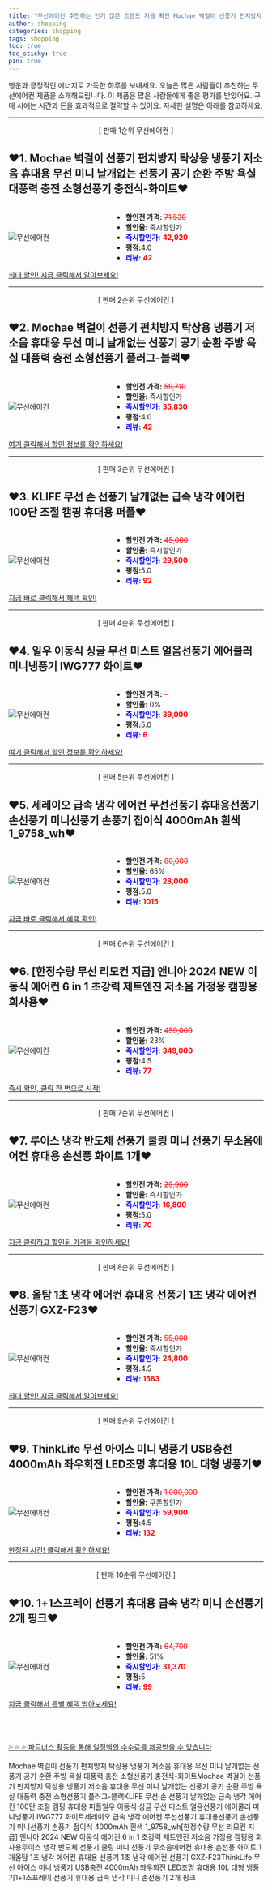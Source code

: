 ```yaml
---
title: "무선에어컨 추천하는 인기 많은 트렌드 지금 확인 Mochae 벽걸이 선풍기 펀치방지 탁상용"
author: shopping
categories: shopping
tags: shopping
toc: true
toc_sticky: true
pin: true
---
```

행운과 긍정적인 에너지로 가득한 하루를 보내세요. 오늘은 많은 사람들이 추천하는 무선에어컨 제품을 소개해드립니다. 이 제품은 많은 사람들에게 좋은 평가를 받았어요. 구매 시에는 시간과 돈을 효과적으로 절약할 수 있어요. 자세한 설명은 아래를 참고하세요.

---
<p class="toplist" style="margin: 0 auto; display: block; width: fit-content;">[ 판매 1순위 무선에어컨 ]</p>

<h2><strong>❤️1. Mochae 벽걸이 선풍기 펀치방지 탁상용 냉풍기 저소음 휴대용 무선 미니 날개없는 선풍기 공기 순환 주방 욕실 대풍력 충전 소형선풍기 충전식-화이트❤️</strong></h2>

<div style="display: flex; align-items: center;">
    <div style="flex: 0.4;">
        <img src="https://thumbnail7.coupangcdn.com/thumbnails/remote/230x230ex/image/vendor_inventory/04a2/acbf2413abc89244b8d4a2b8d922145862c2214a4a1689db693b5afd61df.jpg" alt="무선에어컨" style="max-width: 100%;">
    </div>
    <div style="flex: 0.6; margin-left: 10px;">
        <ul>
            <li><strong>할인전 가격:</strong> <del style="color: red;">71,530</del></li>
            <li><strong>할인율:</strong> 즉시할인가</li>
            <li><span style='color:blue'><strong>즉시할인가:</strong></span> <span style='color:red'><strong>42,920</strong></span></li>
            <li><strong>평점:</strong>4.0</li>
            <li><span style='color:blue'><strong>리뷰:</strong></span> <span style='color:red'><strong>42</strong></span></li>
        </ul>
    </div>
</div>
<div class="center">
    <a href="https://William4Davisa.github.io?lptag=AF9450613&subid=githubio&pageKey=8103526202&traceid=V0-153&itemId=22930717906&vendorItemId=89965089540" class="myButton">
        최대 할인! 지금 클릭해서 알아보세요!
    </a>
</div>


---
<p class="toplist" style="margin: 0 auto; display: block; width: fit-content;">[ 판매 2순위 무선에어컨 ]</p>

<h2><strong>❤️2. Mochae 벽걸이 선풍기 펀치방지 탁상용 냉풍기 저소음 휴대용 무선 미니 날개없는 선풍기 공기 순환 주방 욕실 대풍력 충전 소형선풍기 플러그-블랙❤️</strong></h2>

<div style="display: flex; align-items: center;">
    <div style="flex: 0.4;">
        <img src="https://thumbnail7.coupangcdn.com/thumbnails/remote/230x230ex/image/vendor_inventory/04a2/acbf2413abc89244b8d4a2b8d922145862c2214a4a1689db693b5afd61df.jpg" alt="무선에어컨" style="max-width: 100%;">
    </div>
    <div style="flex: 0.6; margin-left: 10px;">
        <ul>
            <li><strong>할인전 가격:</strong> <del style="color: red;">59,710</del></li>
            <li><strong>할인율:</strong> 즉시할인가</li>
            <li><span style='color:blue'><strong>즉시할인가:</strong></span> <span style='color:red'><strong>35,830</strong></span></li>
            <li><strong>평점:</strong>4.0</li>
            <li><span style='color:blue'><strong>리뷰:</strong></span> <span style='color:red'><strong>42</strong></span></li>
        </ul>
    </div>
</div>
<div class="center">
    <a href="https://William4Davisa.github.io?lptag=AF9450613&subid=githubio&pageKey=8103526202&traceid=V0-153&itemId=22930717914&vendorItemId=89965089556" class="myButton">
        여기 클릭해서 할인 정보를 확인하세요!
    </a>
</div>


---
<p class="toplist" style="margin: 0 auto; display: block; width: fit-content;">[ 판매 3순위 무선에어컨 ]</p>

<h2><strong>❤️3. KLIFE 무선 손 선풍기 날개없는 급속 냉각 에어컨 100단 조절 캠핑 휴대용 퍼플❤️</strong></h2>

<div style="display: flex; align-items: center;">
    <div style="flex: 0.4;">
        <img src="https://thumbnail6.coupangcdn.com/thumbnails/remote/230x230ex/image/vendor_inventory/b331/8bd6bd33e830011cb7d18dcfacb0a2c973de00f860f3f61866404cbbbd25.jpg" alt="무선에어컨" style="max-width: 100%;">
    </div>
    <div style="flex: 0.6; margin-left: 10px;">
        <ul>
            <li><strong>할인전 가격:</strong> <del style="color: red;">45,000</del></li>
            <li><strong>할인율:</strong> 즉시할인가</li>
            <li><span style='color:blue'><strong>즉시할인가:</strong></span> <span style='color:red'><strong>29,500</strong></span></li>
            <li><strong>평점:</strong>5.0</li>
            <li><span style='color:blue'><strong>리뷰:</strong></span> <span style='color:red'><strong>92</strong></span></li>
        </ul>
    </div>
</div>
<div class="center">
    <a href="https://William4Davisa.github.io?lptag=AF9450613&subid=githubio&pageKey=8121184668&traceid=V0-153&itemId=23036424049&vendorItemId=90070160798" class="myButton">
        지금 바로 클릭해서 혜택 확인!
    </a>
</div>


---
<p class="toplist" style="margin: 0 auto; display: block; width: fit-content;">[ 판매 4순위 무선에어컨 ]</p>

<h2><strong>❤️4. 일우 이동식 싱글 무선 미스트 얼음선풍기 에어쿨러 미니냉풍기 IWG777 화이트❤️</strong></h2>

<div style="display: flex; align-items: center;">
    <div style="flex: 0.4;">
        <img src="https://thumbnail8.coupangcdn.com/thumbnails/remote/230x230ex/image/vendor_inventory/60c6/c9fa7f1b30829c7b2717508992bfb0100c89a5d10d53637e0cbdcc48eddd.jpg" alt="무선에어컨" style="max-width: 100%;">
    </div>
    <div style="flex: 0.6; margin-left: 10px;">
        <ul>
            <li><strong>할인전 가격:</strong> <del style="color: red;">-</del></li>
            <li><strong>할인율:</strong> 0%</li>
            <li><span style='color:blue'><strong>즉시할인가:</strong></span> <span style='color:red'><strong>39,000</strong></span></li>
            <li><strong>평점:</strong>5.0</li>
            <li><span style='color:blue'><strong>리뷰:</strong></span> <span style='color:red'><strong>6</strong></span></li>
        </ul>
    </div>
</div>
<div class="center">
    <a href="https://William4Davisa.github.io?lptag=AF9450613&subid=githubio&pageKey=7919755102&traceid=V0-153&itemId=21753729455&vendorItemId=90089477935" class="myButton">
        여기 클릭해서 할인 정보를 확인하세요!
    </a>
</div>


---
<p class="toplist" style="margin: 0 auto; display: block; width: fit-content;">[ 판매 5순위 무선에어컨 ]</p>

<h2><strong>❤️5. 세레이오 급속 냉각 에어컨 무선선풍기 휴대용선풍기 손선풍기 미니선풍기 손풍기 접이식 4000mAh 흰색 1_9758_wh❤️</strong></h2>

<div style="display: flex; align-items: center;">
    <div style="flex: 0.4;">
        <img src="https://thumbnail9.coupangcdn.com/thumbnails/remote/230x230ex/image/vendor_inventory/820f/c3a0131c64b5515c4b31319c891430eb946c9120d0de3366dbbc4b625c81.jpg" alt="무선에어컨" style="max-width: 100%;">
    </div>
    <div style="flex: 0.6; margin-left: 10px;">
        <ul>
            <li><strong>할인전 가격:</strong> <del style="color: red;">80,000</del></li>
            <li><strong>할인율:</strong> 65%</li>
            <li><span style='color:blue'><strong>즉시할인가:</strong></span> <span style='color:red'><strong>28,000</strong></span></li>
            <li><strong>평점:</strong>5.0</li>
            <li><span style='color:blue'><strong>리뷰:</strong></span> <span style='color:red'><strong>1015</strong></span></li>
        </ul>
    </div>
</div>
<div class="center">
    <a href="https://William4Davisa.github.io?lptag=AF9450613&subid=githubio&pageKey=8108414400&traceid=V0-153&itemId=22961721964&vendorItemId=89995787646" class="myButton">
        지금 바로 클릭해서 혜택 확인!
    </a>
</div>


---
<p class="toplist" style="margin: 0 auto; display: block; width: fit-content;">[ 판매 6순위 무선에어컨 ]</p>

<h2><strong>❤️6. [한정수량 무선 리모컨 지급] 앤니아 2024 NEW 이동식 에어컨 6 in 1 초강력 제트엔진 저소음 가정용 캠핑용 회사용❤️</strong></h2>

<div style="display: flex; align-items: center;">
    <div style="flex: 0.4;">
        <img src="https://thumbnail10.coupangcdn.com/thumbnails/remote/230x230ex/image/vendor_inventory/feb5/08fed4aadf554e65d34abb08694350929f19e7ae042a39c59fed9d651d0b.png" alt="무선에어컨" style="max-width: 100%;">
    </div>
    <div style="flex: 0.6; margin-left: 10px;">
        <ul>
            <li><strong>할인전 가격:</strong> <del style="color: red;">459,000</del></li>
            <li><strong>할인율:</strong> 23%</li>
            <li><span style='color:blue'><strong>즉시할인가:</strong></span> <span style='color:red'><strong>349,000</strong></span></li>
            <li><strong>평점:</strong>4.5</li>
            <li><span style='color:blue'><strong>리뷰:</strong></span> <span style='color:red'><strong>77</strong></span></li>
        </ul>
    </div>
</div>
<div class="center">
    <a href="https://William4Davisa.github.io?lptag=AF9450613&subid=githubio&pageKey=8160826028&traceid=V0-153&itemId=23265398448&vendorItemId=89822345080" class="myButton">
        즉시 확인, 클릭 한 번으로 시작!
    </a>
</div>


---
<p class="toplist" style="margin: 0 auto; display: block; width: fit-content;">[ 판매 7순위 무선에어컨 ]</p>

<h2><strong>❤️7. 루이스 냉각 반도체 선풍기 쿨링 미니 선풍기 무소음에어컨 휴대용 손선풍 화이트 1개❤️</strong></h2>

<div style="display: flex; align-items: center;">
    <div style="flex: 0.4;">
        <img src="https://thumbnail7.coupangcdn.com/thumbnails/remote/230x230ex/image/vendor_inventory/55e3/ff051f58e0cd37ead05151a27f5abdbf952cad5d242fd1364f6d1d39868e.jpg" alt="무선에어컨" style="max-width: 100%;">
    </div>
    <div style="flex: 0.6; margin-left: 10px;">
        <ul>
            <li><strong>할인전 가격:</strong> <del style="color: red;">29,900</del></li>
            <li><strong>할인율:</strong> 즉시할인가</li>
            <li><span style='color:blue'><strong>즉시할인가:</strong></span> <span style='color:red'><strong>16,800</strong></span></li>
            <li><strong>평점:</strong>5.0</li>
            <li><span style='color:blue'><strong>리뷰:</strong></span> <span style='color:red'><strong>70</strong></span></li>
        </ul>
    </div>
</div>
<div class="center">
    <a href="https://William4Davisa.github.io?lptag=AF9450613&subid=githubio&pageKey=8189951138&traceid=V0-153&itemId=23434654040&vendorItemId=90461577231" class="myButton">
        지금 클릭하고 할인된 가격을 확인하세요!
    </a>
</div>


---
<p class="toplist" style="margin: 0 auto; display: block; width: fit-content;">[ 판매 8순위 무선에어컨 ]</p>

<h2><strong>❤️8. 올탐 1초 냉각 에어컨 휴대용 선풍기 1초 냉각 에어컨 선풍기 GXZ-F23❤️</strong></h2>

<div style="display: flex; align-items: center;">
    <div style="flex: 0.4;">
        <img src="https://thumbnail10.coupangcdn.com/thumbnails/remote/230x230ex/image/vendor_inventory/aa2e/ae5d79f6feff7ba341e34a9dc75627216cab51c228e320b39273dd3bcec8.jpg" alt="무선에어컨" style="max-width: 100%;">
    </div>
    <div style="flex: 0.6; margin-left: 10px;">
        <ul>
            <li><strong>할인전 가격:</strong> <del style="color: red;">55,000</del></li>
            <li><strong>할인율:</strong> 즉시할인가</li>
            <li><span style='color:blue'><strong>즉시할인가:</strong></span> <span style='color:red'><strong>24,800</strong></span></li>
            <li><strong>평점:</strong>4.5</li>
            <li><span style='color:blue'><strong>리뷰:</strong></span> <span style='color:red'><strong>1583</strong></span></li>
        </ul>
    </div>
</div>
<div class="center">
    <a href="https://William4Davisa.github.io?lptag=AF9450613&subid=githubio&pageKey=7804172840&traceid=V0-153&itemId=21143894440&vendorItemId=86078941374" class="myButton">
        최대 할인! 지금 클릭해서 알아보세요!
    </a>
</div>


---
<p class="toplist" style="margin: 0 auto; display: block; width: fit-content;">[ 판매 9순위 무선에어컨 ]</p>

<h2><strong>❤️9. ThinkLife 무선 아이스 미니 냉풍기 USB충전 4000mAh 좌우회전 LED조명 휴대용 10L 대형 냉풍기❤️</strong></h2>

<div style="display: flex; align-items: center;">
    <div style="flex: 0.4;">
        <img src="https://thumbnail9.coupangcdn.com/thumbnails/remote/230x230ex/image/vendor_inventory/0274/ae30b71366e11fd3dc11940cc3cdcf5563cc28b0736b19c638aae7adc9b4.jpg" alt="무선에어컨" style="max-width: 100%;">
    </div>
    <div style="flex: 0.6; margin-left: 10px;">
        <ul>
            <li><strong>할인전 가격:</strong> <del style="color: red;">1,000,000</del></li>
            <li><strong>할인율:</strong> 쿠폰할인가</li>
            <li><span style='color:blue'><strong>즉시할인가:</strong></span> <span style='color:red'><strong>59,900</strong></span></li>
            <li><strong>평점:</strong>4.5</li>
            <li><span style='color:blue'><strong>리뷰:</strong></span> <span style='color:red'><strong>132</strong></span></li>
        </ul>
    </div>
</div>
<div class="center">
    <a href="https://William4Davisa.github.io?lptag=AF9450613&subid=githubio&pageKey=6538533682&traceid=V0-153&itemId=23171993055&vendorItemId=90204742185" class="myButton">
        한정된 시간! 클릭해서 확인하세요!
    </a>
</div>


---
<p class="toplist" style="margin: 0 auto; display: block; width: fit-content;">[ 판매 10순위 무선에어컨 ]</p>

<h2><strong>❤️10. 1+1스프레이 선풍기 휴대용 급속 냉각 미니 손선풍기 2개 핑크❤️</strong></h2>

<div style="display: flex; align-items: center;">
    <div style="flex: 0.4;">
        <img src="https://thumbnail10.coupangcdn.com/thumbnails/remote/230x230ex/image/vendor_inventory/b1bf/84ba1ed9de980d6d7f8ff67db0f81aa0efcaec0cce6e74ddfc455f891d3c.jpg" alt="무선에어컨" style="max-width: 100%;">
    </div>
    <div style="flex: 0.6; margin-left: 10px;">
        <ul>
            <li><strong>할인전 가격:</strong> <del style="color: red;">64,700</del></li>
            <li><strong>할인율:</strong> 51%</li>
            <li><span style='color:blue'><strong>즉시할인가:</strong></span> <span style='color:red'><strong>31,370</strong></span></li>
            <li><strong>평점:</strong>5</li>
            <li><span style='color:blue'><strong>리뷰:</strong></span> <span style='color:red'><strong>99</strong></span></li>
        </ul>
    </div>
</div>
<div class="center">
    <a href="https://William4Davisa.github.io?lptag=AF9450613&subid=githubio&pageKey=8220713399&traceid=V0-153&itemId=23626971036&vendorItemId=90652489125" class="myButton">
        지금 클릭해서 특별 혜택 받아보세요!
    </a>
</div>

<br><br><br>[💦 💦 💦 파트너스 활동을 통해 일정액의 수수료를 제공받을 수 있습니다](https://link.coupang.com/a/bcpT2c)<br><br>Mochae 벽걸이 선풍기 펀치방지 탁상용 냉풍기 저소음 휴대용 무선 미니 날개없는 선풍기 공기 순환 주방 욕실 대풍력 충전 소형선풍기 충전식-화이트Mochae 벽걸이 선풍기 펀치방지 탁상용 냉풍기 저소음 휴대용 무선 미니 날개없는 선풍기 공기 순환 주방 욕실 대풍력 충전 소형선풍기 플러그-블랙KLIFE 무선 손 선풍기 날개없는 급속 냉각 에어컨 100단 조절 캠핑 휴대용 퍼플일우 이동식 싱글 무선 미스트 얼음선풍기 에어쿨러 미니냉풍기 IWG777 화이트세레이오 급속 냉각 에어컨 무선선풍기 휴대용선풍기 손선풍기 미니선풍기 손풍기 접이식 4000mAh 흰색 1_9758_wh[한정수량 무선 리모컨 지급] 앤니아 2024 NEW 이동식 에어컨 6 in 1 초강력 제트엔진 저소음 가정용 캠핑용 회사용루이스 냉각 반도체 선풍기 쿨링 미니 선풍기 무소음에어컨 휴대용 손선풍 화이트 1개올탐 1초 냉각 에어컨 휴대용 선풍기 1초 냉각 에어컨 선풍기 GXZ-F23ThinkLife 무선 아이스 미니 냉풍기 USB충전 4000mAh 좌우회전 LED조명 휴대용 10L 대형 냉풍기1+1스프레이 선풍기 휴대용 급속 냉각 미니 손선풍기 2개 핑크